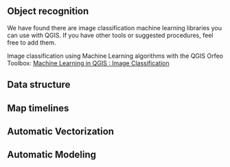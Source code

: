 ## Object recognition

We have found there are image classification machine learning libraries you can use with QGIS. If you have other tools or suggested procedures, feel free to add them.

Image classification using Machine Learning algorithms with the QGIS Orfeo Toolbox: [Machine Learning in QGIS : Image Classification](https://www.youtube.com/watch?v=msUyQmZwqo8&ab_channel=HomeMadeSchool)

## Data structure

## Map timelines

## Automatic Vectorization

## Automatic Modeling